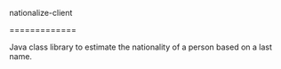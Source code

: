 nationalize-client

=============

Java class library to estimate the nationality of a person based on a last name.